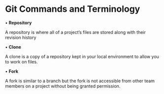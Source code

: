 # Git Commands and Terminology

•   **Repository**

A repository is where all of a project’s files are stored along with their revision history

•   **Clone**

A clone is a copy of a repository kept in your local environment to allow you to work on files.

•   **Fork**

A fork is similar to a branch but the fork is not accessible from other team members on a project without being granted permission.
